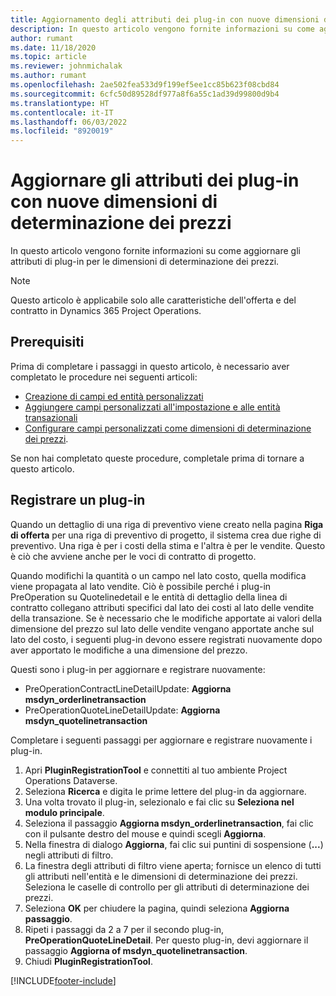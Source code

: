 ```yaml
---
title: Aggiornamento degli attributi dei plug-in con nuove dimensioni di determinazione dei prezzi
description: In questo articolo vengono fornite informazioni su come aggiornare gli attributi di plug-in per le dimensioni di determinazione dei prezzi.
author: rumant
ms.date: 11/18/2020
ms.topic: article
ms.reviewer: johnmichalak
ms.author: rumant
ms.openlocfilehash: 2ae502fea533d9f199ef5ee1cc85b623f08cbd84
ms.sourcegitcommit: 6cfc50d89528df977a8f6a55c1ad39d99800d9b4
ms.translationtype: HT
ms.contentlocale: it-IT
ms.lasthandoff: 06/03/2022
ms.locfileid: "8920019"
---
```

# <a name="update-plug-in-attributes-with-new-pricing-dimensions"></a>Aggiornare gli attributi dei plug-in con nuove dimensioni di determinazione dei prezzi

In questo articolo vengono fornite informazioni su come aggiornare gli attributi di plug-in per le dimensioni di determinazione dei prezzi.

> [!NOTE]
> Questo articolo è applicabile solo alle caratteristiche dell'offerta e del contratto in Dynamics 365 Project Operations.

## <a name="prerequisites"></a>Prerequisiti
Prima di completare i passaggi in questo articolo, è necessario aver completato le procedure nei seguenti articoli:

  - [Creazione di campi ed entità personalizzati](create-custom-fields-entities-pricing-dimensions.md) 
  - [Aggiungere campi personalizzati all'impostazione e alle entità transazionali ](add-custom-fields-price-setup-transactional-entities.md)
  - [Configurare campi personalizzati come dimensioni di determinazione dei prezzi](set-up-custom-fields-pricing-dimensions.md). 
  
Se non hai completato queste procedure, completale prima di tornare a questo articolo.

## <a name="register-a-plug-in"></a>Registrare un plug-in
Quando un dettaglio di una riga di preventivo viene creato nella pagina **Riga di offerta** per una riga di preventivo di progetto, il sistema crea due righe di preventivo. Una riga è per i costi della stima e l'altra è per le vendite. Questo è ciò che avviene anche per le voci di contratto di progetto.

Quando modifichi la quantità o un campo nel lato costo, quella modifica viene propagata al lato vendite. Ciò è possibile perché i plug-in PreOperation su Quotelinedetail e le entità di dettaglio della linea di contratto collegano attributi specifici dal lato dei costi al lato delle vendite della transazione. Se è necessario che le modifiche apportate ai valori della dimensione del prezzo sul lato delle vendite vengano apportate anche sul lato del costo, i seguenti plug-in devono essere registrati nuovamente dopo aver apportato le modifiche a una dimensione del prezzo.

Questi sono i plug-in per aggiornare e registrare nuovamente:

- PreOperationContractLineDetailUpdate: **Aggiorna msdyn_orderlinetransaction**
- PreOperationQuoteLineDetailUpdate: **Aggiorna msdyn_quotelinetransaction**

Completare i seguenti passaggi per aggiornare e registrare nuovamente i plug-in.

1. Apri **PluginRegistrationTool** e connettiti al tuo ambiente Project Operations Dataverse.
2. Seleziona **Ricerca** e digita le prime lettere del plug-in da aggiornare.
3. Una volta trovato il plug-in, selezionalo e fai clic su **Seleziona nel modulo principale**.
4. Seleziona il passaggio **Aggiorna msdyn_orderlinetransaction**, fai clic con il pulsante destro del mouse e quindi scegli **Aggiorna**.
5. Nella finestra di dialogo **Aggiorna**, fai clic sui puntini di sospensione (**...**) negli attributi di filtro.
6. La finestra degli attributi di filtro viene aperta; fornisce un elenco di tutti gli attributi nell'entità e le dimensioni di determinazione dei prezzi. Seleziona le caselle di controllo per gli attributi di determinazione dei prezzi.
7. Seleziona **OK** per chiudere la pagina, quindi seleziona **Aggiorna passaggio**.
8. Ripeti i passaggi da 2 a 7 per il secondo plug-in, **PreOperationQuoteLineDetail**. Per questo plug-in, devi aggiornare il passaggio **Aggiorna of msdyn_quotelinetransaction**.
9. Chiudi **PluginRegistrationTool**.


[!INCLUDE[footer-include](../includes/footer-banner.md)]